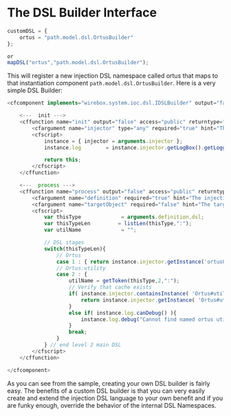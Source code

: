# The DSL Builder Interface

```javascript
customDSL = {
    ortus = "path.model.dsl.OrtusBuilder"
};

or
mapDSL("ortus","path.model.dsl.OrtusBuilder");
```

This will register a new injection DSL namespace called ortus that maps to that instantiation component `path.model.dsl.OrtusBuilder`. Here is a very simple DSL Builder:

```javascript
<cfcomponent implements="wirebox.system.ioc.dsl.IDSLBuilder" output="false">

    <---  init --->
    <cffunction name="init" output="false" access="public" returntype="any" hint="Configure the DSL for operation and returns itself" colddoc:generic="wirebox.system.ioc.dsl.IDSLBuilder">
        <cfargument name="injector" type="any" required="true" hint="The linked WireBox injector" colddoc:generic="wirebox.system.ioc.Injector"/>
        <cfscript>
            instance = { injector = arguments.injector };
            instance.log        = instance.injector.getLogBox().getLogger( this );

            return this;
        </cfscript>
    </cffunction>

    <---  process --->
    <cffunction name="process" output="false" access="public" returntype="any" hint="Process an incoming DSL definition and produce an object with it.">
        <cfargument name="definition" required="true" hint="The injection dsl definition structure to process. Keys: name, dsl"/>
        <cfargument name="targetObject" required="false" hint="The target object we are building the DSL dependency for."/>
        <cfscript>
            var thisType             = arguments.definition.dsl;
            var thisTypeLen         = listLen(thisType,":");
            var utilName             = "";

            // DSL stages
            switch(thisTypeLen){
                // Ortus
                case 1 : { return instance.injector.getInstance('ortusUtil'); }
                // Ortus:utility
                case 2 : {
                    utilName = getToken(thisType,2,":");
                    // Verify that cache exists
                    if( instance.injector.containsInstance( 'Ortus#utilName'# ) ){
                        return instance.injector.getInstance( 'Ortus#utilName#' );
                    }
                    else if( instance.log.canDebug() ){
                        instance.log.debug("Cannot find named ortus utility #utilName# using definition: #arguments.definition.toString()#");
                    }
                    break;
                }
            } // end level 2 main DSL
        </cfscript>
    </cffunction>

</cfcomponent>
```

As you can see from the sample, creating your own DSL builder is fairly easy. The benefits of a custom DSL builder is that you can very easily create and extend the injection DSL language to your own benefit and if you are funky enough, override the behavior of the internal DSL Namespaces.

